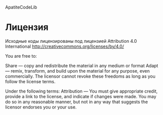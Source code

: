 ApatiteCodeLib



Лицензия
===================

Исходные коды лицензированы под лицензией Attribution 4.0 International
http://creativecommons.org/licenses/by/4.0/

You are free to:

Share — copy and redistribute the material in any medium or format
Adapt — remix, transform, and build upon the material
for any purpose, even commercially.
The licensor cannot revoke these freedoms as long as you follow the license terms.

Under the following terms:
Attribution — You must give appropriate credit, provide a link to the license, and indicate if changes were made. You may do so in any reasonable manner, but not in any way that suggests the licensor endorses you or your use.  
